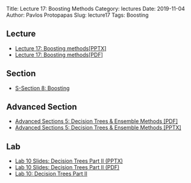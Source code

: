 Title: Lecture 17: Boosting Methods
Category: lectures
Date: 2019-11-04
Author: Pavlos Protopapas
Slug: lecture17
Tags: Boosting


## Lecture

- [Lecture 17: Boosting methods[PPTX]]({attach}presentation/Lecture17_Boosting.pptx)
- [Lecture 17: Boosting methods[PDF]]({attach}presentation/Lecture17_Boosting.pdf)

## Section

- [S-Section 8: Boosting]({filename}../../sections/section8/notebook/cs109a_section_8.ipynb)

## Advanced Section

- [Advanced Sections 5: Decision Trees & Ensemble Methods [PDF]]({attach}../../a-section/a-sec5/presentation/Adv_Section5_Slides_Ensembles.pdf )
- [Advanced Sections 5: Decision Trees & Ensemble Methods [PPTX]]({attach}../../a-section/a-sec5/presentation/Adv_Section5_Slides_Ensembles.pptx )

## Lab

- [Lab 10 Slides: Decision Trees Part II (PPTX)]({attach}presentation/lab10_adaboost.pptx)
- [Lab 10 Slides: Decision Trees Part II (PDF)]({attach}presentation/lab10_adaboost.pdf)
- [Lab 10: Decision Trees Part II]({filename}../../labs/lab10/notes/cs109a_Lab10_Boosting.ipynb)


